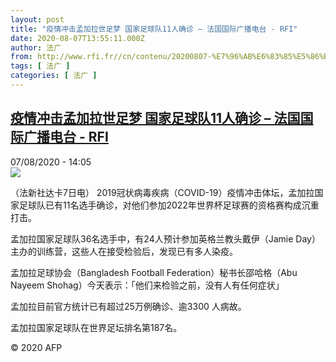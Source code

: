 ```yaml
---
layout: post
title: "疫情冲击孟加拉世足梦 国家足球队11人确诊 – 法国国际广播电台 - RFI"
date: 2020-08-07T13:55:11.000Z
author: 法广
from: http://www.rfi.fr//cn/contenu/20200807-%E7%96%AB%E6%83%85%E5%86%B2%E5%87%BB%E5%AD%9F%E5%8A%A0%E6%8B%89%E4%B8%96%E8%B6%B3%E6%A2%A6-%E5%9B%BD%E5%AE%B6%E8%B6%B3%E7%90%83%E9%98%9F11%E4%BA%BA%E7%A1%AE%E8%AF%8A
tags: [ 法广 ]
categories: [ 法广 ]
---
```

<!--1596808511000-->
[疫情冲击孟加拉世足梦 国家足球队11人确诊 – 法国国际广播电台 - RFI](http://www.rfi.fr//cn/contenu/20200807-%E7%96%AB%E6%83%85%E5%86%B2%E5%87%BB%E5%AD%9F%E5%8A%A0%E6%8B%89%E4%B8%96%E8%B6%B3%E6%A2%A6-%E5%9B%BD%E5%AE%B6%E8%B6%B3%E7%90%83%E9%98%9F11%E4%BA%BA%E7%A1%AE%E8%AF%8A)
------

<div>
<div>07/08/2020 - 14:05</div><img src="https://s.rfi.fr/media/display/6824a9ae-d8ab-11ea-a474-005056bff430/w:310/p:16x9/int0016b.200807200503.jpg"><div class="t-content__body u-clearfix"><div class="m-interstitial"></div><p>（法新社达卡7日电）    2019冠状病毒疾病（COVID-19）疫情冲击体坛，孟加拉国家足球队已有11名选手确诊，对他们参加2022年世界杯足球赛的资格赛构成沉重打击。</p><p>    孟加拉国家足球队36名选手中，有24人预计参加英格兰教头戴伊（Jamie Day）主办的训练营，这些人在接受检验后，发现已有多人染疫。</p><p>    孟加拉足球协会（Bangladesh Football Federation）秘书长邵哈格（Abu Nayeem Shohag）今天表示：「他们来检验之前，没有人有任何症状」</p><p>    孟加拉目前官方统计已有超过25万例确诊、逾3300 人病故。</p><p>    孟加拉国家足球队在世界足坛排名第187名。</p><p class="t-copyright">© 2020 AFP</p>        </div>
</div>
